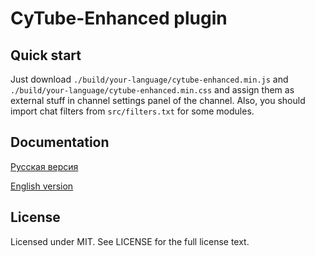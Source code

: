# CyTube-Enhanced plugin

## Quick start

Just download `./build/your-language/cytube-enhanced.min.js` and `./build/your-language/cytube-enhanced.min.css` and assign them as external stuff in channel settings panel of the channel.
Also, you should import chat filters from `src/filters.txt` for some modules.

## Documentation

[Русская версия](https://github.com/kaba99/cytube-enhanced/tree/master/docs/ru/start.md)

[English version](https://github.com/kaba99/cytube-enhanced/tree/master/docs/en/start.md)


## License

Licensed under MIT. See LICENSE for the full license text.
